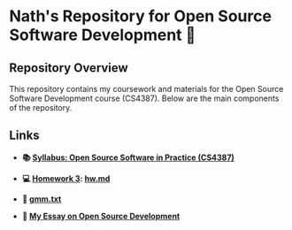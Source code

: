 # Nath's Repository for Open Source Software Development 🚀

## Repository Overview

This repository contains my coursework and materials for the Open Source Software Development course (CS4387). Below are the main components of the repository.

## Links

- **📚 [Syllabus: Open Source Software in Practice (CS4387)](https://github.com/bennColl-cs4387/Nath/tree/main/Syllabus)**
  
- **💻 [Homework 3](https://github.com/bennColl-cs4387/Nath/tree/main/Hw3/Hw3): [hw.md](https://github.com/bennColl-cs4387/Nath/tree/main/Hw3/Hw3)**
  
- **📝 [gmm.txt](https://github.com/bennColl-cs4387/Nath/blob/main/gmm.txt)**

- **📄 [My Essay on Open Source Development](https://github.com/bennColl-cs4387/Nath/tree/main/Essay)**


